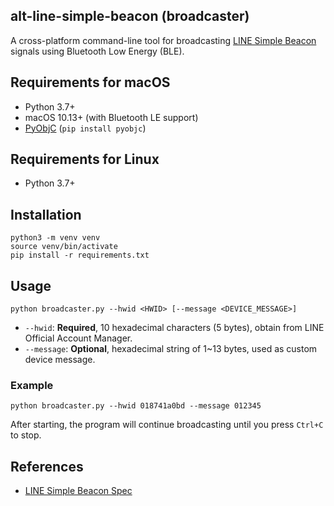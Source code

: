 ## alt-line-simple-beacon (broadcaster)

A cross-platform command-line tool for broadcasting [LINE Simple Beacon](https://github.com/line/line-simple-beacon) signals using Bluetooth Low Energy (BLE).

## Requirements for macOS

- Python 3.7+
- macOS 10.13+ (with Bluetooth LE support)
- [PyObjC](https://pyobjc.readthedocs.io/en/latest/) (`pip install pyobjc`)

## Requirements for Linux

- Python 3.7+

## Installation

```
python3 -m venv venv
source venv/bin/activate
pip install -r requirements.txt
```

## Usage

```
python broadcaster.py --hwid <HWID> [--message <DEVICE_MESSAGE>]
```

- `--hwid`: **Required**, 10 hexadecimal characters (5 bytes), obtain from LINE Official Account Manager.
- `--message`: **Optional**, hexadecimal string of 1~13 bytes, used as custom device message.

### Example

```
python broadcaster.py --hwid 018741a0bd --message 012345
```

After starting, the program will continue broadcasting until you press `Ctrl+C` to stop.

## References

- [LINE Simple Beacon Spec](https://github.com/line/line-simple-beacon/blob/master/README.en.md)

